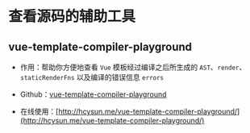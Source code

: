 # 查看源码的辅助工具

## vue-template-compiler-playground

* 作用：帮助你方便地查看 `Vue` 模板经过编译之后所生成的 `AST`、`render`、`staticRenderFns` 以及编译的错误信息 `errors`

* Github：[vue-template-compiler-playground](https://github.com/HcySunYang/vue-template-compiler-playground)

* 在线使用：[http://hcysun.me/vue-template-compiler-playground/](http://hcysun.me/vue-template-compiler-playground/)

